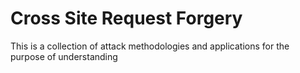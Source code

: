 # Cross Site Request Forgery
This is a collection of attack methodologies and applications for the purpose of understanding 
